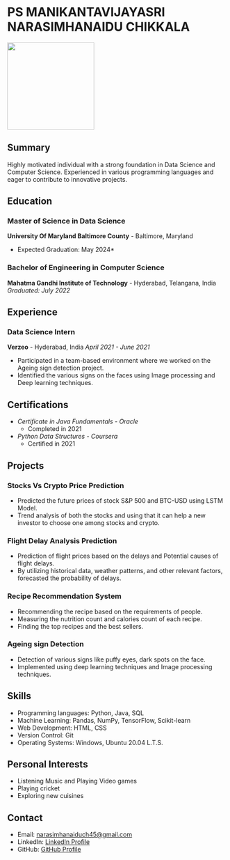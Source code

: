 
# PS MANIKANTAVIJAYASRI NARASIMHANAIDU CHIKKALA
<img src="https://github.com/narasimhachikkala/UMBC-DATA606-FALL2023-THURSDAY/assets/75675597/9df4a56c-1f2e-4e80-b9f2-691d3bab874c" width="200" height="200">


## Summary
Highly motivated individual with a strong foundation in Data Science and Computer Science. Experienced in various programming languages and eager to contribute to innovative projects.


## Education
### Master of Science in Data Science
**University Of Maryland Baltimore County** - Baltimore, Maryland
* Expected Graduation: May 2024*

### Bachelor of Engineering in Computer Science
**Mahatma Gandhi Institute of Technology** - Hyderabad, Telangana, India
*Graduated: July 2022*

## Experience
### Data Science Intern
**Verzeo** - Hyderabad, India
*April 2021 - June 2021*
- Participated in a team-based environment where we worked on the Ageing sign detection project. 
- Identified the various signs on the faces using Image processing and Deep learning techniques.

## Certifications
- *Certificate in Java Fundamentals - Oracle*
  - Completed in 2021
- *Python Data Structures - Coursera*
  - Certified in 2021

## Projects
### Stocks Vs Crypto Price Prediction
- Predicted the future prices of stock S&P 500 and BTC-USD using LSTM Model.
- Trend analysis of both the stocks and using that it can help a new investor to choose one among stocks and crypto.

### Flight Delay Analysis Prediction
- Prediction of flight prices based on the delays and Potential causes of flight delays.
- By utilizing historical data, weather patterns, and other relevant factors, forecasted the probability of delays.

### Recipe Recommendation System
- Recommending the recipe based on the requirements of people.
- Measuring the nutrition count and calories count of each recipe.
- Finding the top recipes and the best sellers.

### Ageing sign Detection
- Detection of various signs like puffy eyes, dark spots on the face.
- Implemented using deep learning techniques and Image processing techniques.

## Skills
- Programming languages: Python, Java, SQL
- Machine Learning: Pandas, NumPy, TensorFlow, Scikit-learn
- Web Development: HTML, CSS
- Version Control: Git
- Operating Systems: Windows, Ubuntu 20.04 L.T.S.

## Personal Interests
- Listening Music and Playing Video games
- Playing cricket
- Exploring new cuisines

## Contact
- Email: narasimhanaiduch45@gmail.com
- LinkedIn: [LinkedIn Profile](https://www.linkedin.com/in/narasimha-naidu-chikkala)
- GitHub: [GitHub Profile](https://github.com/narasimhachikkala)
